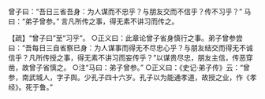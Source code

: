 曾子曰：“吾日三省吾身：为人谋而不忠乎？与朋友交而不信乎？传不习乎？”
马曰：“弟子曾参。” 
言凡所传之事，得无素不讲习而传之。 

【疏】“曾子曰”至“习乎”。
    ○正义曰：此章论曾子省身慎行之事。弟子曾参尝曰：“吾每日三自省察已身：为人谋事而得无不尽忠心乎？与朋友结交而得无不诚信乎？凡所传授之事，得无素不讲习而妄传乎？”以谋贵尽忠，朋友主信，传恶穿凿，故曾子省慎之。 
    ○注“马曰：弟子曾参。” 
    ○正义曰：《史记·弟子传》云：“曾参，南武城人，字子舆。少孔子四十六岁。孔子以为能通孝道，故授之业，作《孝经》。死于鲁。”